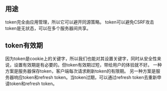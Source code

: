## 用途
token完全由应用管理，所以它可以避开同源策略。
token可以避免CSRF攻击
token是无状态，可以在多个服务器间共享。
## token有效期
因为token是cookie上的关键字，所以我们也能对其设置关键字，同时从安全性来说，设置有效期是有必要的。但token有效期过短，带给用户的体验就不好。
一种方案是服务器保存token，客户端每次请求刷新token的有限期。
另一种方案是服务器响应token和refresh token。当token过期，可以通过refresh token去重新申请token和refresh token。
